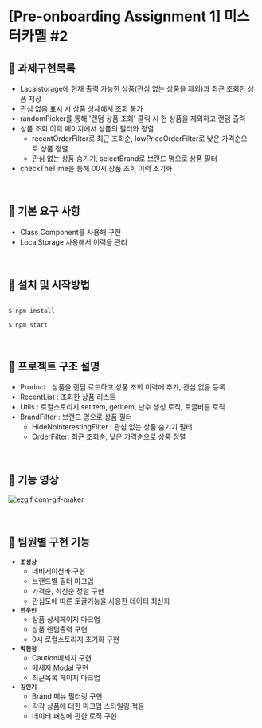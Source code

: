 # [Pre-onboarding Assignment 1] 미스터카멜 #2

## 📌 과제구현목록
- Lacalstorage에 현재 출력 가능한 상품(관심 없는 상품을 제외)과 최근 조회한 상품 저장
- 관심 없음 표시 시 상품 상세에서 조회 불가
- randomPicker를 통해 '랜덤 상품 조회' 클릭 시 현 상품을 제외하고 랜덤 출력
- 상품 조회 이력 페이지에서 상품의 필터와 정렬
  - recentOrderFilter로 최근 조회순, lowPriceOrderFilter로 낮은 가격순으로 상품 정렬
  - 관심 없는 상품 숨기기, selectBrand로 브랜드 명으로 상품 필터
- checkTheTime을 통해 00시 상품 조회 이력 초기화

</br>

## 📌 기본 요구 사항
- Class Component를 사용해 구현
- LocalStorage 사용해서 이력을 관리

</br>

## 📌 설치 및 시작방법

```

$ npm install

$ npm start

```

</br>

## 📌 프로젝트 구조 설명

- Product : 상품을 랜덤 로드하고 상품 조회 이력에 추가, 관심 없음 등록
- RecentList : 조회한 상품 리스트
- Utils : 로컬스토리지 setItem, getItem, 난수 생성 로직, 토글버튼 로직
- BrandFilter : 브랜드 명으로 상품 필터
    - HideNoInterestingFilter : 관심 없는 상품 숨기기 필터
    - OrderFilter: 최근 조회순, 낮은 가격순으로 상품 정렬

</br>

## 📌 기능 영상
![ezgif com-gif-maker](https://user-images.githubusercontent.com/55486644/127740694-5b4217c8-e903-4b5d-ae49-90387eda331f.gif)

</br>

## 📌 팀원별 구현 기능

- __`조성상`__
    - 네비게이션바 구현
    - 브랜드별 필터 마크업
    - 가격순, 최신순 정렬 구현
    - 관심도에 따른 토글기능을 사용한 데이터 최신화
- __`한우빈`__
    - 상품 상세페이지 마크업
    - 상품 랜덤출력 구현
    - 0시 로컬스토리지 초기화 구현
- __`박현정`__
    - Caution메세지 구현
    - 메세지 Modal 구현
    - 최근목록 페이지 마크업
- __`김민기`__
    - Brand 메뉴 필터링 구현
    - 각각 상품에 대한 마크업 스타일링 적용
    - 데이터 패칭에 관한 로직 구현
